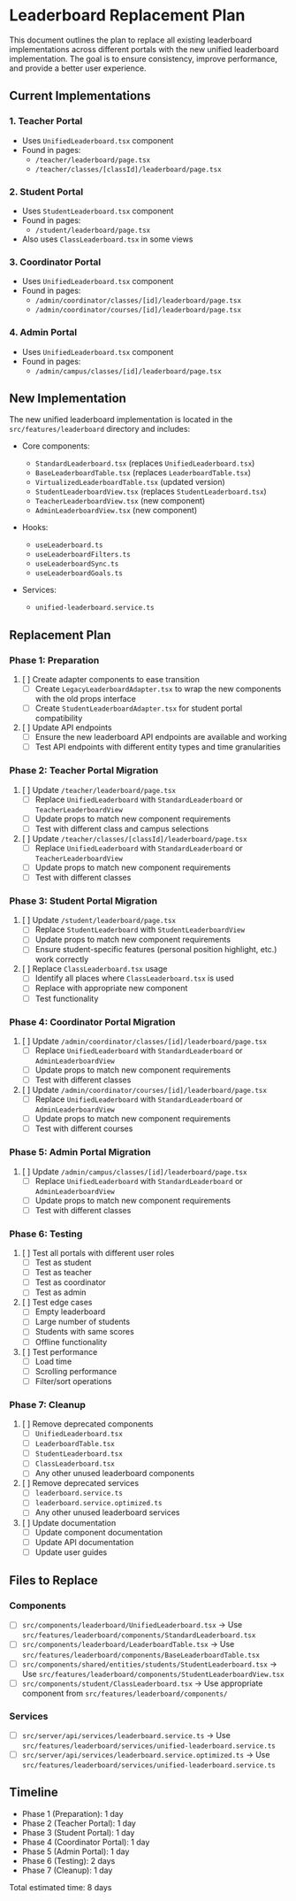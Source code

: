 # Leaderboard Replacement Plan

This document outlines the plan to replace all existing leaderboard implementations across different portals with the new unified leaderboard implementation. The goal is to ensure consistency, improve performance, and provide a better user experience.

## Current Implementations

### 1. Teacher Portal
- Uses `UnifiedLeaderboard.tsx` component
- Found in pages:
  - `/teacher/leaderboard/page.tsx`
  - `/teacher/classes/[classId]/leaderboard/page.tsx`

### 2. Student Portal
- Uses `StudentLeaderboard.tsx` component
- Found in pages:
  - `/student/leaderboard/page.tsx`
- Also uses `ClassLeaderboard.tsx` in some views

### 3. Coordinator Portal
- Uses `UnifiedLeaderboard.tsx` component
- Found in pages:
  - `/admin/coordinator/classes/[id]/leaderboard/page.tsx`
  - `/admin/coordinator/courses/[id]/leaderboard/page.tsx`

### 4. Admin Portal
- Uses `UnifiedLeaderboard.tsx` component
- Found in pages:
  - `/admin/campus/classes/[id]/leaderboard/page.tsx`

## New Implementation

The new unified leaderboard implementation is located in the `src/features/leaderboard` directory and includes:

- Core components:
  - `StandardLeaderboard.tsx` (replaces `UnifiedLeaderboard.tsx`)
  - `BaseLeaderboardTable.tsx` (replaces `LeaderboardTable.tsx`)
  - `VirtualizedLeaderboardTable.tsx` (updated version)
  - `StudentLeaderboardView.tsx` (replaces `StudentLeaderboard.tsx`)
  - `TeacherLeaderboardView.tsx` (new component)
  - `AdminLeaderboardView.tsx` (new component)

- Hooks:
  - `useLeaderboard.ts`
  - `useLeaderboardFilters.ts`
  - `useLeaderboardSync.ts`
  - `useLeaderboardGoals.ts`

- Services:
  - `unified-leaderboard.service.ts`

## Replacement Plan

### Phase 1: Preparation

1. [ ] Create adapter components to ease transition
   - [ ] Create `LegacyLeaderboardAdapter.tsx` to wrap the new components with the old props interface
   - [ ] Create `StudentLeaderboardAdapter.tsx` for student portal compatibility

2. [ ] Update API endpoints
   - [ ] Ensure the new leaderboard API endpoints are available and working
   - [ ] Test API endpoints with different entity types and time granularities

### Phase 2: Teacher Portal Migration

1. [ ] Update `/teacher/leaderboard/page.tsx`
   - [ ] Replace `UnifiedLeaderboard` with `StandardLeaderboard` or `TeacherLeaderboardView`
   - [ ] Update props to match new component requirements
   - [ ] Test with different class and campus selections

2. [ ] Update `/teacher/classes/[classId]/leaderboard/page.tsx`
   - [ ] Replace `UnifiedLeaderboard` with `StandardLeaderboard` or `TeacherLeaderboardView`
   - [ ] Update props to match new component requirements
   - [ ] Test with different classes

### Phase 3: Student Portal Migration

1. [ ] Update `/student/leaderboard/page.tsx`
   - [ ] Replace `StudentLeaderboard` with `StudentLeaderboardView`
   - [ ] Update props to match new component requirements
   - [ ] Ensure student-specific features (personal position highlight, etc.) work correctly

2. [ ] Replace `ClassLeaderboard.tsx` usage
   - [ ] Identify all places where `ClassLeaderboard.tsx` is used
   - [ ] Replace with appropriate new component
   - [ ] Test functionality

### Phase 4: Coordinator Portal Migration

1. [ ] Update `/admin/coordinator/classes/[id]/leaderboard/page.tsx`
   - [ ] Replace `UnifiedLeaderboard` with `StandardLeaderboard` or `AdminLeaderboardView`
   - [ ] Update props to match new component requirements
   - [ ] Test with different classes

2. [ ] Update `/admin/coordinator/courses/[id]/leaderboard/page.tsx`
   - [ ] Replace `UnifiedLeaderboard` with `StandardLeaderboard` or `AdminLeaderboardView`
   - [ ] Update props to match new component requirements
   - [ ] Test with different courses

### Phase 5: Admin Portal Migration

1. [ ] Update `/admin/campus/classes/[id]/leaderboard/page.tsx`
   - [ ] Replace `UnifiedLeaderboard` with `StandardLeaderboard` or `AdminLeaderboardView`
   - [ ] Update props to match new component requirements
   - [ ] Test with different classes

### Phase 6: Testing

1. [ ] Test all portals with different user roles
   - [ ] Test as student
   - [ ] Test as teacher
   - [ ] Test as coordinator
   - [ ] Test as admin

2. [ ] Test edge cases
   - [ ] Empty leaderboard
   - [ ] Large number of students
   - [ ] Students with same scores
   - [ ] Offline functionality

3. [ ] Test performance
   - [ ] Load time
   - [ ] Scrolling performance
   - [ ] Filter/sort operations

### Phase 7: Cleanup

1. [ ] Remove deprecated components
   - [ ] `UnifiedLeaderboard.tsx`
   - [ ] `LeaderboardTable.tsx`
   - [ ] `StudentLeaderboard.tsx`
   - [ ] `ClassLeaderboard.tsx`
   - [ ] Any other unused leaderboard components

2. [ ] Remove deprecated services
   - [ ] `leaderboard.service.ts`
   - [ ] `leaderboard.service.optimized.ts`
   - [ ] Any other unused leaderboard services

3. [ ] Update documentation
   - [ ] Update component documentation
   - [ ] Update API documentation
   - [ ] Update user guides

## Files to Replace

### Components
- [ ] `src/components/leaderboard/UnifiedLeaderboard.tsx` → Use `src/features/leaderboard/components/StandardLeaderboard.tsx`
- [ ] `src/components/leaderboard/LeaderboardTable.tsx` → Use `src/features/leaderboard/components/BaseLeaderboardTable.tsx`
- [ ] `src/components/shared/entities/students/StudentLeaderboard.tsx` → Use `src/features/leaderboard/components/StudentLeaderboardView.tsx`
- [ ] `src/components/student/ClassLeaderboard.tsx` → Use appropriate component from `src/features/leaderboard/components/`

### Services
- [ ] `src/server/api/services/leaderboard.service.ts` → Use `src/features/leaderboard/services/unified-leaderboard.service.ts`
- [ ] `src/server/api/services/leaderboard.service.optimized.ts` → Use `src/features/leaderboard/services/unified-leaderboard.service.ts`

## Timeline

- Phase 1 (Preparation): 1 day
- Phase 2 (Teacher Portal): 1 day
- Phase 3 (Student Portal): 1 day
- Phase 4 (Coordinator Portal): 1 day
- Phase 5 (Admin Portal): 1 day
- Phase 6 (Testing): 2 days
- Phase 7 (Cleanup): 1 day

Total estimated time: 8 days
